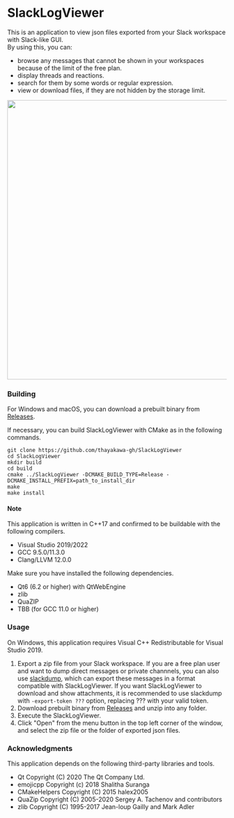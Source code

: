# SlackLogViewer
This is an application to view json files exported from your Slack workspace with Slack-like GUI.  
By using this, you can:
* browse any messages that cannot be shown in your workspaces because of the limit of the free plan.
* display threads and reactions.
* search for them by some words or regular expression.
* view or download files, if they are not hidden by the storage limit.

<img src="https://user-images.githubusercontent.com/53743073/95690436-c19bd900-0c52-11eb-9889-1ca5076189ee.png" width="640px">

### Building
For Windows and macOS, you can download a prebuilt binary from [Releases](https://github.com/thayakawa-gh/SlackLogViewer/releases).

If necessary, you can build SlackLogViewer with CMake as in the following commands.
```
git clone https://github.com/thayakawa-gh/SlackLogViewer
cd SlackLogViewer
mkdir build
cd build
cmake ../SlackLogViewer -DCMAKE_BUILD_TYPE=Release -DCMAKE_INSTALL_PREFIX=path_to_install_dir
make
make install
```

#### Note
This application is written in C++17 and confirmed to be buildable with the following compilers.

* Visual Studio 2019/2022
* GCC 9.5.0/11.3.0
* Clang/LLVM 12.0.0

Make sure you have installed the following dependencies.

* Qt6 (6.2 or higher) with QtWebEngine
* zlib
* QuaZIP
* TBB (for GCC 11.0 or higher)

### Usage
On Windows, this application requires Visual C++ Redistributable for Visual Studio 2019.

1. Export a zip file from your Slack workspace. If you are a free plan user and want to dump direct messages or private channnels, you can also use [slackdump](https://github.com/rusq/slackdump), which can export these messages in a format compatible with SlackLogViewer. If you want SlackLogViewer to download and show attachments, it is recommended to use slackdump with `-export-token ???` option, replacing ??? with your valid token.
1. Download prebuilt binary from [Releases](https://github.com/thayakawa-gh/SlackLogViewer/releases) and unzip into any folder.
1. Execute the SlackLogViewer.
1. Click "Open" from the menu button in the top left corner of the window, and select the zip file or the folder of exported json files.

### Acknowledgments
This application depends on the following third-party libraries and tools.

* Qt Copyright (C) 2020 The Qt Company Ltd.
* emojicpp Copyright (c) 2018 Shalitha Suranga
* CMakeHelpers Copyright (C) 2015 halex2005
* QuaZip Copyright (C) 2005-2020 Sergey A. Tachenov and contributors
* zlib Copyright (C) 1995-2017 Jean-loup Gailly and Mark Adler
